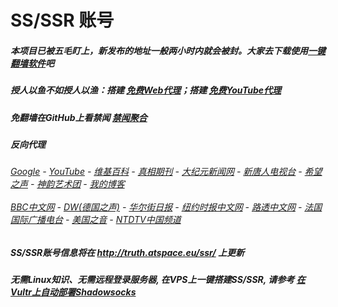 # SS/SSR 账号 

##### 本项目已被五毛盯上，新发布的地址一般两小时内就会被封。大家去下载使用[一键翻墙软件](https://github.com/gfw-breaker/nogfw/blob/master/README.md)吧

##### 授人以鱼不如授人以渔：搭建 [免费Web代理](https://github.com/no-gfw/heroku-node-proxy#--end--)；搭建 [免费YouTube代理](https://github.com/gfw-breaker/you2php-heroku#--end--) 

##### 免翻墙在GitHub上看禁闻 [禁闻聚合](https://github.com/gfw-breaker/banned-news/blob/master/README.md)

##### 反向代理
######  [Google](http://45.32.74.13:8888/search?q=425事件) - [YouTube](https://nogfw.the-youtube.win) - [维基百科](http://63.210.148.115:8100/wiki/喬高-麥塔斯調查報告) - [真相期刊](http://63.210.148.115:8300/display.aspx?category_id=3&zhuanti_id=2) - [大纪元新闻网](http://63.210.148.115:10080) - [新唐人电视台](http://63.210.148.115:8000) - [希望之声](http://63.210.148.115:8200) - [神韵艺术团](http://63.210.148.115:8000/xtr/gb/prog673.html) - [我的博客](http://63.210.148.115:10000/)<br/> <br/> [BBC中文网](http://45.32.74.13:9100/zhongwen) - [DW(德国之声)](http://45.32.74.13:9200/zh/在线报导/s-9058?&zhongwen=simp) - [华尔街日报](http://45.32.74.13:9300) - [纽约时报中文网](http://45.32.74.13:9400) - [路透中文网](http://45.32.74.13:9500/) - [法国国际广播电台](http://45.32.74.13:9600/) - [美国之音](http://63.210.148.115:9700/) - [NTDTV中国频道](http://63.210.148.115:10080/info/tv.html)


##### SS/SSR账号信息将在  http://truth.atspace.eu/ssr/ 上更新

##### 无需Linux知识、无需远程登录服务器, 在VPS上一键搭建SS/SSR, 请参考 [在Vultr上自动部署Shadowsocks](https://gfw-breaker.win/vultr%e9%83%a8%e7%bd%b2ss/) 
